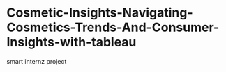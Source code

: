 # Cosmetic-Insights-Navigating-Cosmetics-Trends-And-Consumer-Insights-with-tableau
smart internz project
